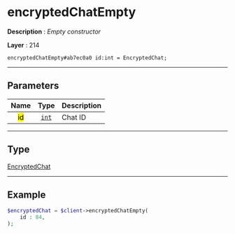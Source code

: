 # encryptedChatEmpty

**Description** : *Empty constructor*

**Layer** : 214

```tl
encryptedChatEmpty#ab7ec0a0 id:int = EncryptedChat;
```

---

## Parameters

| Name | Type | Description |
| :---: | :---: | :--- |
| <mark>id</mark> | [`int`](type/int) | Chat ID |

---

## Type

[EncryptedChat](type/EncryptedChat)

---

## Example

```php
$encryptedChat = $client->encryptedChatEmpty(
	id : 84,
);
```